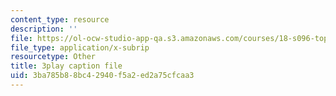 ```yaml
---
content_type: resource
description: ''
file: https://ol-ocw-studio-app-qa.s3.amazonaws.com/courses/18-s096-topics-in-mathematics-with-applications-in-finance-fall-2013/3ba785b88bc42940f5a2ed2a75cfcaa3_PPl-7_RL0Ko.srt
file_type: application/x-subrip
resourcetype: Other
title: 3play caption file
uid: 3ba785b8-8bc4-2940-f5a2-ed2a75cfcaa3
---
```

